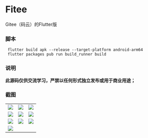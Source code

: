 # Fitee
Gitee（码云）的Flutter版

### 脚本
``` shell
 flutter build apk --release --target-platform android-arm64
 flutter packages pub run build_runner build
```

### 说明
**此源码仅供交流学习，严禁以任何形式独立发布或用于商业用途；**

### 截图
|    |   |    |
|  ----  | ----  |  ----  |
|  ![](https://raw.githubusercontent.com/githinkcn/Fitee/master/screenshot/1.png)  |  ![](https://raw.githubusercontent.com/githinkcn/Fitee/master/screenshot/2.png) |  ![](https://raw.githubusercontent.com/githinkcn/Fitee/master/screenshot/3.png)  |
|  ![](https://raw.githubusercontent.com/githinkcn/Fitee/master/screenshot/4.png)  |  ![](https://raw.githubusercontent.com/githinkcn/Fitee/master/screenshot/5.png) |  ![](https://raw.githubusercontent.com/githinkcn/Fitee/master/screenshot/6.png)  |
|  ![](https://raw.githubusercontent.com/githinkcn/Fitee/master/screenshot/7.png)  |  ![](https://raw.githubusercontent.com/githinkcn/Fitee/master/screenshot/8.png) |  ![](https://raw.githubusercontent.com/githinkcn/Fitee/master/screenshot/9.png)  |
|  ![](https://raw.githubusercontent.com/githinkcn/Fitee/master/screenshot/10.png)  |   |    |
